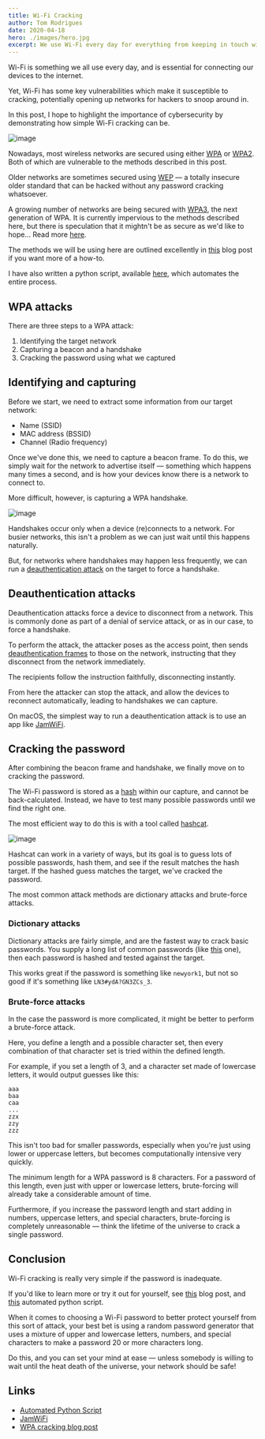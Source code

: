 ```yaml
---
title: Wi-Fi Cracking
author: Tom Rodrigues
date: 2020-04-18
hero: ./images/hero.jpg
excerpt: We use Wi-Fi every day for everything from keeping in touch with friends and family to online banking. But how safe are we when we use Wi-Fi?
---
```


Wi-Fi is something we all use every day, and is essential for connecting our devices to the internet.

Yet, Wi-Fi has some key vulnerabilities which make it susceptible to cracking, potentially opening up networks for hackers to snoop around in.

In this post, I hope to highlight the importance of cybersecurity by demonstrating how simple Wi-Fi cracking can be.

![image](./images/hacker.jpg)

Nowadays, most wireless networks are secured using either [WPA](https://en.wikipedia.org/wiki/Wi-Fi_Protected_Access#WPA) or [WPA2](https://en.wikipedia.org/wiki/Wi-Fi_Protected_Access#WPA2). Both of which are vulnerable to the methods described in this post.

Older networks are sometimes secured using [WEP](https://en.wikipedia.org/wiki/Wired_Equivalent_Privacy) — a totally insecure older standard that can be hacked without any password cracking whatsoever.

A growing number of networks are being secured with [WPA3](https://en.wikipedia.org/wiki/Wi-Fi_Protected_Access#WPA3), the next generation of WPA. It is currently impervious to the methods described here, but there is speculation that it mightn't be as secure as we'd like to hope… Read more [here](https://www.forbes.com/sites/kateoflahertyuk/2019/04/11/flaws-in-wpa3-wi-fi-standard-allow-attackers-to-crack-passwords-and-view-traffic/#ac1ab617050c).

The methods we will be using here are outlined excellently in [this](https://louisabraham.github.io/articles/WPA-wifi-cracking-MBP.html) blog post if you want more of a how-to.

I have also written a python script, available [here](https://github.com/Tommrodrigues/WiFiCrackPy), which automates the entire process.

## WPA attacks

There are three steps to a WPA attack:

1. Identifying the target network
2. Capturing a beacon and a handshake
3. Cracking the password using what we captured

## Identifying and capturing

Before we start, we need to extract some information from our target network:

- Name (SSID)
- MAC address (BSSID)
- Channel (Radio frequency)

Once we've done this, we need to capture a beacon frame. To do this, we simply wait for the network to advertise itself — something which happens many times a second, and is how your devices know there is a network to connect to.

More difficult, however, is capturing a WPA handshake.

![image](./images/hacker2.jpg)

Handshakes occur only when a device (re)connects to a network. For busier networks, this isn't a problem as we can just wait until this happens naturally.

But, for networks where handshakes may happen less frequently, we can run a [deauthentication attack](https://en.wikipedia.org/wiki/Wi-Fi_deauthentication_attack) on the target to force a handshake.

## Deauthentication attacks

Deauthentication attacks force a device to disconnect from a network. This is commonly done as part of a denial of service attack, or as in our case, to force a handshake.

To perform the attack, the attacker poses as the access point, then sends [deauthentication frames](https://en.wikipedia.org/wiki/802.11#Deauthentication_frame) to those on the network, instructing that they disconnect from the network immediately.

The recipients follow the instruction faithfully, disconnecting instantly.

From here the attacker can stop the attack, and allow the devices to reconnect automatically, leading to handshakes we can capture.

On macOS, the simplest way to run a deauthentication attack is to use an app like [JamWiFi](https://github.com/0x0XDev/JamWiFi/releases).

## Cracking the password

After combining the beacon frame and handshake, we finally move on to cracking the password.

The Wi-Fi password is stored as a [hash](https://en.wikipedia.org/wiki/Hash_function) within our capture, and cannot be back-calculated. Instead, we have to test many possible passwords until we find the right one.

The most efficient way to do this is with a tool called [hashcat](https://hashcat.net/hashcat/).

![image](./images/key.jpg)

Hashcat can work in a variety of ways, but its goal is to guess lots of possible passwords, hash them, and see if the result matches the hash target. If the hashed guess matches the target, we've cracked the password.

The most common attack methods are dictionary attacks and brute-force attacks.

### Dictionary attacks

Dictionary attacks are fairly simple, and are the fastest way to crack basic passwords. You supply a long list of common passwords (like [this](https://github.com/berzerk0/Probable-Wordlists/tree/master/Real-Passwords/WPA-Length) one), then each password is hashed and tested against the target.

This works great if the password is something like `newyork1`, but not so good if it's something like `LN3#ydA?GN3ZCs_3`.

### Brute-force attacks

In the case the password is more complicated, it might be better to perform a brute-force attack.

Here, you define a length and a possible character set, then every combination of that character set is tried within the defined length.

For example, if you set a length of 3, and a character set made of lowercase letters, it would output guesses like this:

```
aaa
baa
caa
...
zzx
zzy
zzz
```

This isn't too bad for smaller passwords, especially when you're just using lower or uppercase letters, but becomes computationally intensive very quickly.

The minimum length for a WPA password is 8 characters. For a password of this length, even just with upper or lowercase letters, brute-forcing will already take a considerable amount of time.

Furthermore, if you increase the password length and start adding in numbers, uppercase letters, and special characters, brute-forcing is completely unreasonable — think the lifetime of the universe to crack a single password.

## Conclusion

Wi-Fi cracking is really very simple if the password is inadequate.

If you'd like to learn more or try it out for yourself, see [this](https://louisabraham.github.io/articles/WPA-wifi-cracking-MBP.html) blog post, and [this](https://github.com/Tommrodrigues/WiFiCrackPy) automated python script.

When it comes to choosing a Wi-Fi password to better protect yourself from this sort of attack, your best bet is using a random password generator that uses a mixture of upper and lowercase letters, numbers, and special characters to make a password 20 or more characters long.

Do this, and you can set your mind at ease — unless somebody is willing to wait until the heat death of the universe, your network should be safe!

## Links

- [Automated Python Script](https://github.com/Tommrodrigues/WiFiCrackPy)
- [JamWiFi](https://github.com/0x0XDev/JamWiFi/releases)
- [WPA cracking blog post](https://louisabraham.github.io/articles/WPA-wifi-cracking-MBP.html)
